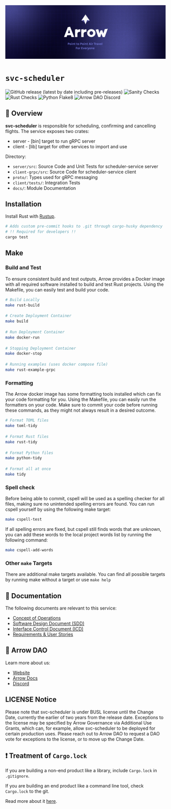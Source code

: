 ![Arrow Banner](https://github.com/Arrow-air/.github/raw/main/profile/assets/arrow_v2_twitter-banner_neu.png)

# `svc-scheduler`

![GitHub release (latest by date including pre-releases)](https://img.shields.io/github/v/release/Arrow-air/svc-scheduler?include_prereleases)
![Sanity Checks](https://github.com/arrow-air/svc-scheduler/actions/workflows/sanity_checks.yml/badge.svg?branch=main)
![Rust
Checks](https://github.com/arrow-air/svc-scheduler/actions/workflows/rust_ci.yml/badge.svg?branch=main)
![Python Flake8](https://github.com/arrow-air/svc-scheduler/actions/workflows/python_ci.yml/badge.svg?branch=main)
![Arrow DAO
Discord](https://img.shields.io/discord/853833144037277726?style=plastic)


## :telescope: Overview
**svc-scheduler** is responsible for scheduling, confirming and cancelling flights. 
The service exposes two crates:
- server - [bin] target to run gRPC server
- client - [lib] target for other services to import and use

Directory:
- `server/src`: Source Code and Unit Tests for scheduler-service server
- `client-grpc/src`: Source Code for scheduler-service client
- `proto/`: Types used for gRPC messaging
- `client/tests/`: Integration Tests
- `docs/`: Module Documentation

## Installation

Install Rust with [Rustup](https://www.rust-lang.org/tools/install).

```bash
# Adds custom pre-commit hooks to .git through cargo-husky dependency
# !! Required for developers !!
cargo test
```

## Make

### Build and Test

To ensure consistent build and test outputs, Arrow provides a Docker image with all required software installed to build and test Rust projects.
Using the Makefile, you can easily test and build your code.

```bash
# Build Locally
make rust-build

# Create Deployment Container
make build

# Run Deployment Container
make docker-run

# Stopping Deployment Container
make docker-stop

# Running examples (uses docker compose file)
make rust-example-grpc
```

### Formatting

The Arrow docker image has some formatting tools installed which can fix your code formatting for you.
Using the Makefile, you can easily run the formatters on your code.
Make sure to commit your code before running these commands, as they might not always result in a desired outcome.

```bash
# Format TOML files
make toml-tidy

# Format Rust files
make rust-tidy

# Format Python files
make python-tidy

# Format all at once
make tidy
```

### Spell check

Before being able to commit, cspell will be used as a spelling checker for all files, making sure no unintended spelling errors are found.
You can run cspell yourself by using the following make target:
```bash
make cspell-test
```

If all spelling errors are fixed, but cspell still finds words that are unknown, you can add these words to the local project words list by running the following command:
```bash
make cspell-add-words
```

### Other `make` Targets

There are additional make targets available. You can find all possible targets by running make without a target or use `make help`


## :scroll: Documentation
The following documents are relevant to this service:
- [Concept of Operations](./docs/conops.md)
- [Software Design Document (SDD)](./docs/sdd.md)
- [Interface Control Document (ICD)](./docs/icd.md)
- [Requirements & User Stories](./docs/requirements.md)

## :busts_in_silhouette: Arrow DAO
Learn more about us:
- [Website](https://www.arrowair.com/)
- [Arrow Docs](https://www.arrowair.com/docs/intro)
- [Discord](https://discord.com/invite/arrow)

## LICENSE Notice

Please note that svc-scheduler is under BUSL license until the Change Date, currently the earlier of two years from the release date. Exceptions to the license may be specified by Arrow Governance via Additional Use Grants, which can, for example, allow svc-scheduler to be deployed for certain production uses. Please reach out to Arrow DAO to request a DAO vote for exceptions to the license, or to move up the Change Date.

## :exclamation: Treatment of `Cargo.lock`
If you are building a non-end product like a library, include `Cargo.lock` in `.gitignore`.

If you are building an end product like a command line tool, check `Cargo.lock` to the git.

Read more about it [here](https://doc.rust-lang.org/cargo/guide/cargo-toml-vs-cargo-lock.html).
